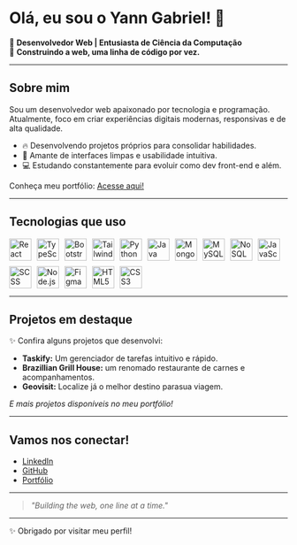 # Olá, eu sou o Yann Gabriel! 👋

🎯 **Desenvolvedor Web | Entusiasta de Ciência da Computação**  
🚀 **Construindo a web, uma linha de código por vez.**

---

## Sobre mim

Sou um desenvolvedor web apaixonado por tecnologia e programação.  
Atualmente, foco em criar experiências digitais modernas, responsivas e de alta qualidade.

- 🔥 Desenvolvendo projetos próprios para consolidar habilidades.
- 🎨 Amante de interfaces limpas e usabilidade intuitiva.
- 💻 Estudando constantemente para evoluir como dev front-end e além.

Conheça meu portfólio: [Acesse aqui!](https://portfolio-yanngabriels-projects.vercel.app/)

---

## Tecnologias que uso

<div style="display: flex; flex-wrap: wrap; gap: 10px; align-items: center;">
  <img src="https://cdn.jsdelivr.net/gh/devicons/devicon/icons/react/react-original.svg" width="40" height="40" alt="React" />
  <img src="https://cdn.jsdelivr.net/gh/devicons/devicon/icons/typescript/typescript-original.svg" width="40" height="40" alt="TypeScript" />
  <img src="https://cdn.jsdelivr.net/gh/devicons/devicon/icons/bootstrap/bootstrap-original.svg" width="40" height="40" alt="Bootstrap" />
  <img src="https://cdn.jsdelivr.net/gh/devicons/devicon/icons/tailwindcss/tailwindcss-original.svg" width="40" height="40" alt="TailwindCSS" />
  <img src="https://cdn.jsdelivr.net/gh/devicons/devicon/icons/python/python-original.svg" width="40" height="40" alt="Python" />
  <img src="https://cdn.jsdelivr.net/gh/devicons/devicon/icons/java/java-original.svg" width="40" height="40" alt="Java" />
  <img src="https://cdn.jsdelivr.net/gh/devicons/devicon/icons/mongodb/mongodb-original.svg" width="40" height="40" alt="MongoDB" />
  <img src="https://cdn.jsdelivr.net/gh/devicons/devicon/icons/mysql/mysql-original.svg" width="40" height="40" alt="MySQL" />
  <img src="https://cdn.jsdelivr.net/gh/devicons/devicon/icons/mongodb/mongodb-original-wordmark.svg" width="40" height="40" alt="NoSQL" />
  <img src="https://cdn.jsdelivr.net/gh/devicons/devicon/icons/javascript/javascript-original.svg" width="40" height="40" alt="JavaScript" />
  <img src="https://cdn.jsdelivr.net/gh/devicons/devicon/icons/sass/sass-original.svg" width="40" height="40" alt="SCSS" />
  <img src="https://cdn.jsdelivr.net/gh/devicons/devicon/icons/nodejs/nodejs-original.svg" width="40" height="40" alt="Node.js" />
  <img src="https://cdn.jsdelivr.net/gh/devicons/devicon/icons/figma/figma-original.svg" width="40" height="40" alt="Figma" />
  <img src="https://cdn.jsdelivr.net/gh/devicons/devicon/icons/html5/html5-original.svg" width="40" height="40" alt="HTML5" />
  <img src="https://cdn.jsdelivr.net/gh/devicons/devicon/icons/css3/css3-original.svg" width="40" height="40" alt="CSS3" />
</div>

---

## Projetos em destaque

✨ Confira alguns projetos que desenvolvi:

- **Taskify:** Um gerenciador de tarefas intuitivo e rápido.
- **Brazillian Grill House:** um renomado restaurante de carnes e acompanhamentos.
- **Geovisit:** Localize já o melhor destino parasua viagem.

_E mais projetos disponíveis no meu portfólio!_

---

## Vamos nos conectar!

- [LinkedIn](https://www.linkedin.com/in/yann-gabriel-dev/)
- [GitHub](https://github.com/YannGabriel)
- [Portfólio](https://portfolio-yanngabriels-projects.vercel.app/)

---

> _"Building the web, one line at a time."_

---

✨ Obrigado por visitar meu perfil!
